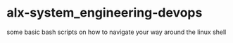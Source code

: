 # alx-system_engineering-devops
some basic bash scripts on how to navigate your way around the linux shell
